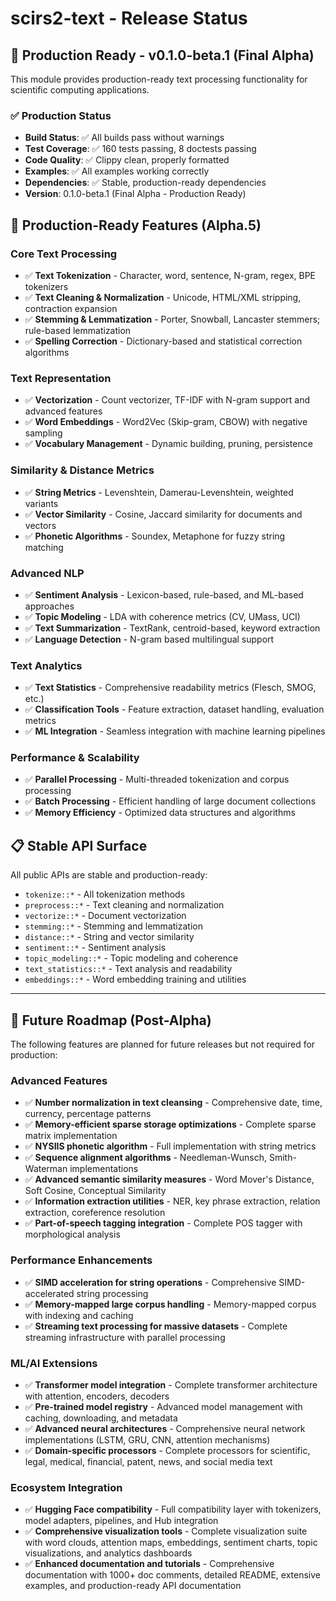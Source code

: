 # scirs2-text - Release Status

## 🚀 Production Ready - v0.1.0-beta.1 (Final Alpha)

This module provides production-ready text processing functionality for scientific computing applications.

### ✅ Production Status
- **Build Status**: ✅ All builds pass without warnings
- **Test Coverage**: ✅ 160 tests passing, 8 doctests passing
- **Code Quality**: ✅ Clippy clean, properly formatted
- **Examples**: ✅ All examples working correctly
- **Dependencies**: ✅ Stable, production-ready dependencies
- **Version**: 0.1.0-beta.1 (Final Alpha - Production Ready)

## 🎯 Production-Ready Features (Alpha.5)

### Core Text Processing
- ✅ **Text Tokenization** - Character, word, sentence, N-gram, regex, BPE tokenizers
- ✅ **Text Cleaning & Normalization** - Unicode, HTML/XML stripping, contraction expansion
- ✅ **Stemming & Lemmatization** - Porter, Snowball, Lancaster stemmers; rule-based lemmatization
- ✅ **Spelling Correction** - Dictionary-based and statistical correction algorithms

### Text Representation
- ✅ **Vectorization** - Count vectorizer, TF-IDF with N-gram support and advanced features
- ✅ **Word Embeddings** - Word2Vec (Skip-gram, CBOW) with negative sampling
- ✅ **Vocabulary Management** - Dynamic building, pruning, persistence

### Similarity & Distance Metrics
- ✅ **String Metrics** - Levenshtein, Damerau-Levenshtein, weighted variants
- ✅ **Vector Similarity** - Cosine, Jaccard similarity for documents and vectors
- ✅ **Phonetic Algorithms** - Soundex, Metaphone for fuzzy string matching

### Advanced NLP
- ✅ **Sentiment Analysis** - Lexicon-based, rule-based, and ML-based approaches
- ✅ **Topic Modeling** - LDA with coherence metrics (CV, UMass, UCI)
- ✅ **Text Summarization** - TextRank, centroid-based, keyword extraction
- ✅ **Language Detection** - N-gram based multilingual support

### Text Analytics
- ✅ **Text Statistics** - Comprehensive readability metrics (Flesch, SMOG, etc.)
- ✅ **Classification Tools** - Feature extraction, dataset handling, evaluation metrics
- ✅ **ML Integration** - Seamless integration with machine learning pipelines

### Performance & Scalability
- ✅ **Parallel Processing** - Multi-threaded tokenization and corpus processing
- ✅ **Batch Processing** - Efficient handling of large document collections
- ✅ **Memory Efficiency** - Optimized data structures and algorithms

## 📋 Stable API Surface

All public APIs are stable and production-ready:
- `tokenize::*` - All tokenization methods
- `preprocess::*` - Text cleaning and normalization
- `vectorize::*` - Document vectorization
- `stemming::*` - Stemming and lemmatization
- `distance::*` - String and vector similarity
- `sentiment::*` - Sentiment analysis
- `topic_modeling::*` - Topic modeling and coherence
- `text_statistics::*` - Text analysis and readability
- `embeddings::*` - Word embedding training and utilities

---

## 🚧 Future Roadmap (Post-Alpha)

The following features are planned for future releases but not required for production:

### Advanced Features
- ✅ **Number normalization in text cleansing** - Comprehensive date, time, currency, percentage patterns
- ✅ **Memory-efficient sparse storage optimizations** - Complete sparse matrix implementation
- ✅ **NYSIIS phonetic algorithm** - Full implementation with string metrics
- ✅ **Sequence alignment algorithms** - Needleman-Wunsch, Smith-Waterman implementations
- ✅ **Advanced semantic similarity measures** - Word Mover's Distance, Soft Cosine, Conceptual Similarity
- ✅ **Information extraction utilities** - NER, key phrase extraction, relation extraction, coreference resolution
- ✅ **Part-of-speech tagging integration** - Complete POS tagger with morphological analysis

### Performance Enhancements  
- ✅ **SIMD acceleration for string operations** - Comprehensive SIMD-accelerated string processing
- ✅ **Memory-mapped large corpus handling** - Memory-mapped corpus with indexing and caching
- ✅ **Streaming text processing for massive datasets** - Complete streaming infrastructure with parallel processing

### ML/AI Extensions
- ✅ **Transformer model integration** - Complete transformer architecture with attention, encoders, decoders
- ✅ **Pre-trained model registry** - Advanced model management with caching, downloading, and metadata
- ✅ **Advanced neural architectures** - Comprehensive neural network implementations (LSTM, GRU, CNN, attention mechanisms)
- ✅ **Domain-specific processors** - Complete processors for scientific, legal, medical, financial, patent, news, and social media text

### Ecosystem Integration
- ✅ **Hugging Face compatibility** - Full compatibility layer with tokenizers, model adapters, pipelines, and Hub integration
- ✅ **Comprehensive visualization tools** - Complete visualization suite with word clouds, attention maps, embeddings, sentiment charts, topic visualizations, and analytics dashboards
- ✅ **Enhanced documentation and tutorials** - Comprehensive documentation with 1000+ doc comments, detailed README, extensive examples, and production-ready API documentation